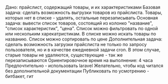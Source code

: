 Дано: прайслист, содержащий товары, и их характеристиками
Базовая задача: сделать возможность выгрузки товаров из прайслиста. Товары, которых нет в списке - удалять, остальные перезаписывать
Основная задача: вывести список товаров, состоящий из колонко "название", "список характеристик", "цена". Список можно фильтровать по одной или нескольким харекатристикам. В списке можно искать товары по названию. Список можно сортировать по цене
Дополнительная задача: сделать возможность загрузки прайслиста не только по запросу пользователя, но и в качестве ежедневной задачи cron. В этом случае, старые товары не удаляются, существующие - так же перезаписываются
Ориентировочное время на выполнение: 4 часа
Предпочтительно - использовать laravel
Желательно, чтобы код читался без дополнительной документации
Публиковать по усмотрению - битбакет, гит
